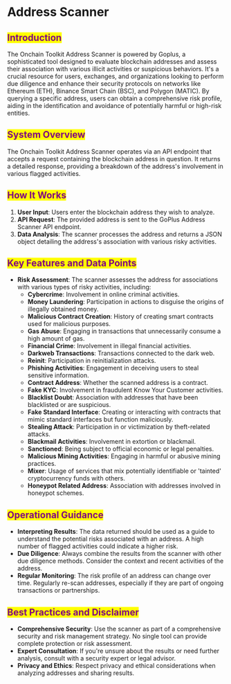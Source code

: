 # Address Scanner

## <mark style="color:purple;">Introduction</mark>

The Onchain Toolkit Address Scanner is powered by Goplus, a sophisticated tool designed to evaluate blockchain addresses and assess their association with various illicit activities or suspicious behaviors. It's a crucial resource for users, exchanges, and organizations looking to perform due diligence and enhance their security protocols on networks like Ethereum (ETH), Binance Smart Chain (BSC), and Polygon (MATIC). By querying a specific address, users can obtain a comprehensive risk profile, aiding in the identification and avoidance of potentially harmful or high-risk entities.

## <mark style="color:purple;">System Overview</mark>

The Onchain Toolkit Address Scanner operates via an API endpoint that accepts a request containing the blockchain address in question. It returns a detailed response, providing a breakdown of the address's involvement in various flagged activities.

## <mark style="color:purple;">How It Works</mark>

1. **User Input**: Users enter the blockchain address they wish to analyze.
2. **API Request**: The provided address is sent to the GoPlus Address Scanner API endpoint.
3. **Data Analysis**: The scanner processes the address and returns a JSON object detailing the address's association with various risky activities.

## <mark style="color:purple;">Key Features and Data Points</mark>

* **Risk Assessment**: The scanner assesses the address for associations with various types of risky activities, including:
  * **Cybercrime**: Involvement in online criminal activities.
  * **Money Laundering**: Participation in actions to disguise the origins of illegally obtained money.
  * **Malicious Contract Creation**: History of creating smart contracts used for malicious purposes.
  * **Gas Abuse**: Engaging in transactions that unnecessarily consume a high amount of gas.
  * **Financial Crime**: Involvement in illegal financial activities.
  * **Darkweb Transactions**: Transactions connected to the dark web.
  * **Reinit**: Participation in reinitialization attacks.
  * **Phishing Activities**: Engagement in deceiving users to steal sensitive information.
  * **Contract Address**: Whether the scanned address is a contract.
  * **Fake KYC**: Involvement in fraudulent Know Your Customer activities.
  * **Blacklist Doubt**: Association with addresses that have been blacklisted or are suspicious.
  * **Fake Standard Interface**: Creating or interacting with contracts that mimic standard interfaces but function maliciously.
  * **Stealing Attack**: Participation in or victimization by theft-related attacks.
  * **Blackmail Activities**: Involvement in extortion or blackmail.
  * **Sanctioned**: Being subject to official economic or legal penalties.
  * **Malicious Mining Activities**: Engaging in harmful or abusive mining practices.
  * **Mixer**: Usage of services that mix potentially identifiable or 'tainted' cryptocurrency funds with others.
  * **Honeypot Related Address**: Association with addresses involved in honeypot schemes.

## <mark style="color:purple;">Operational Guidance</mark>

* **Interpreting Results**: The data returned should be used as a guide to understand the potential risks associated with an address. A high number of flagged activities could indicate a higher risk.
* **Due Diligence**: Always combine the results from the scanner with other due diligence methods. Consider the context and recent activities of the address.
* **Regular Monitoring**: The risk profile of an address can change over time. Regularly re-scan addresses, especially if they are part of ongoing transactions or partnerships.

## <mark style="color:purple;">Best Practices and Disclaimer</mark>

* **Comprehensive Security**: Use the scanner as part of a comprehensive security and risk management strategy. No single tool can provide complete protection or risk assessment.
* **Expert Consultation**: If you're unsure about the results or need further analysis, consult with a security expert or legal advisor.
* **Privacy and Ethics**: Respect privacy and ethical considerations when analyzing addresses and sharing results.

